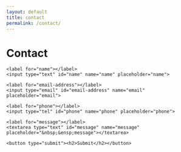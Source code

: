 ```yaml
---
layout: default
title: contact
permalink: /contact/
---
```

<div class="splash-card">
  <h1 class="splash-title">Contact</h1>
  <form action="https://formkeep.com/f/770005ff69fe"
      accept-charset="UTF-8"
      enctype="multipart/form-data"
      method="POST">
    
    <label for="name"></label>
    <input type="text" id="name" name="name" placeholder="name">

    <label for="email-address"></label>
    <input type="email" id="email-address" name="email" placeholder="email">

    <label for="phone"></label>
    <input type="tel" id="phone" name="phone" placeholder="phone">
    
    <label for="message"></label>
    <textarea type="text" id="message" name="message" placeholder="&nbsp;&ensp;message"></textarea>

    <button type="submit"><h2>Submit</h2></button>
  </form>
</div>

